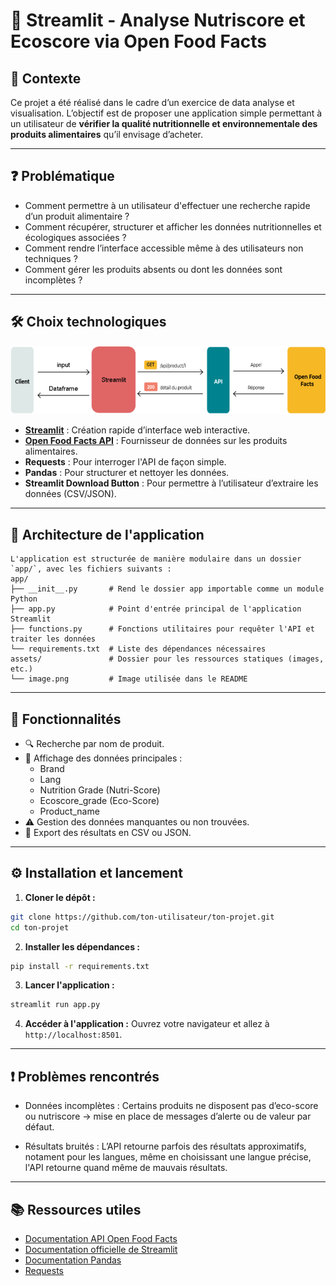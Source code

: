 # 🥦 Streamlit - Analyse Nutriscore et Ecoscore via Open Food Facts

## 📌 Contexte

Ce projet a été réalisé dans le cadre d’un exercice de data analyse et visualisation. L’objectif est de proposer une application simple permettant à un utilisateur de **vérifier la qualité nutritionnelle et environnementale des produits alimentaires** qu’il envisage d’acheter.

---

## ❓ Problématique

- Comment permettre à un utilisateur d'effectuer une recherche rapide d’un produit alimentaire ?
- Comment récupérer, structurer et afficher les données nutritionnelles et écologiques associées ?
- Comment rendre l’interface accessible même à des utilisateurs non techniques ?
- Comment gérer les produits absents ou dont les données sont incomplètes ?

---

## 🛠️ Choix technologiques

![alt text](assets/image.png)

- **[Streamlit](https://streamlit.io/)** : Création rapide d’interface web interactive.
- **[Open Food Facts API](https://world.openfoodfacts.org/data)** : Fournisseur de données sur les produits alimentaires.
- **Requests** : Pour interroger l'API de façon simple.
- **Pandas** : Pour structurer et nettoyer les données.
- **Streamlit Download Button** : Pour permettre à l’utilisateur d’extraire les données (CSV/JSON).

---

## 🧱 Architecture de l'application


```plaintext
L'application est structurée de manière modulaire dans un dossier `app/`, avec les fichiers suivants :
app/
├── __init__.py       # Rend le dossier app importable comme un module Python
├── app.py            # Point d'entrée principal de l'application Streamlit
├── functions.py      # Fonctions utilitaires pour requêter l'API et traiter les données
└── requirements.txt  # Liste des dépendances nécessaires
assets/               # Dossier pour les ressources statiques (images, etc.)
└── image.png         # Image utilisée dans le README
```

---

## 🚀 Fonctionnalités

- 🔍 Recherche par nom de produit.
- 🧾 Affichage des données principales : 
  - Brand
  - Lang
  - Nutrition Grade (Nutri-Score)
  - Ecoscore_grade (Eco-Score)
  - Product_name
- ⚠️ Gestion des données manquantes ou non trouvées.
- 📁 Export des résultats en CSV ou JSON.

---

## ⚙️ Installation et lancement

1. **Cloner le dépôt :**

```bash
git clone https://github.com/ton-utilisateur/ton-projet.git
cd ton-projet
```
2. **Installer les dépendances :**

```bash
pip install -r requirements.txt
```

3. **Lancer l'application :**

```bash
streamlit run app.py
```

4. **Accéder à l'application :** Ouvrez votre navigateur et allez à `http://localhost:8501`.

---

## ❗ Problèmes rencontrés 
- Données incomplètes : Certains produits ne disposent pas d’eco-score ou nutriscore → mise en place de messages d’alerte ou de valeur par défaut.

- Résultats bruités : L’API retourne parfois des résultats approximatifs, notament pour les langues, même en choisissant une langue précise, l'API retourne quand même de mauvais résultats.

---

## 📚 Ressources utiles

- [Documentation API Open Food Facts](https://world.openfoodfacts.org/data)
- [Documentation officielle de Streamlit](https://docs.streamlit.io/)
- [Documentation Pandas](https://pandas.pydata.org/docs/)
- [Requests](https://docs.python-requests.org/)
